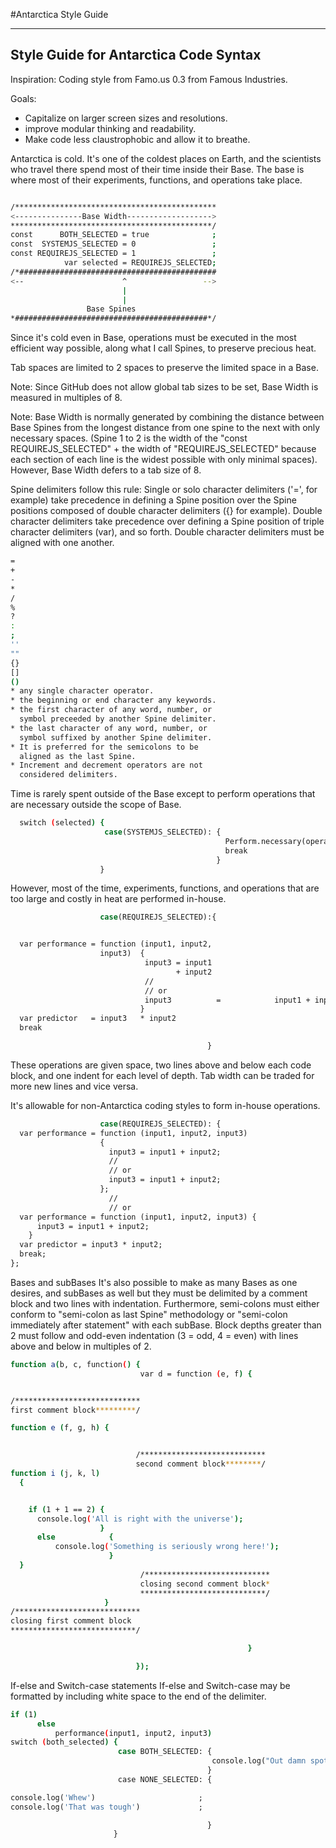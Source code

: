 #Antarctica Style Guide

---
Style Guide for Antarctica Code Syntax
---

Inspiration:
Coding style from Famo.us 0.3 from Famous Industries.

Goals:
* Capitalize on larger screen sizes and resolutions.
* improve modular thinking and readability.
* Make code less claustrophobic and allow it to breathe.


Antarctica is cold. It's one of the coldest places on Earth, and the scientists who travel there spend most of their time inside their Base. The base is where most of their experiments, functions, and operations take place. 

```bash

/*********************************************
<---------------Base Width------------------->
*********************************************/
const      BOTH_SELECTED = true              ;
const  SYSTEMJS_SELECTED = 0                 ;
const REQUIREJS_SELECTED = 1                 ;
            var selected = REQUIREJS_SELECTED;
/*############################################
<--                      ^                 -->
                         |                    
                         |                    
                 Base Spines                
*###########################################*/
```

Since it's cold even in Base, operations must be executed in the most efficient way possible, along what I call Spines, to preserve precious heat.

Tab spaces are limited to 2 spaces to preserve the limited space in a Base.

Note: Since GitHub does not allow global tab sizes to be set, Base Width is measured in multiples of 8. 

Note: Base Width is normally generated by combining the distance between Base Spines from the longest distance from one spine to the next with only necessary spaces. (Spine 1 to 2 is the width of the "const REQUIREJS_SELECTED" + the width of "REQUIREJS_SELECTED" because each section of each line is the widest possible with only minimal spaces). However, Base Width defers to a tab size of 8.


Spine delimiters follow this rule:
Single or solo character delimiters ('=', for example) take precedence in defining a Spine position over the Spine positions composed of double character delimiters ({} for example). Double character delimiters take precedence over defining a Spine position of triple character delimiters (var), and so forth.
Double character delimiters must be aligned with one another.
```bash
=
+
-
*
/
%
?
:
;
''
""
{}
[]
()
* any single character operator.
* the beginning or end character any keywords.
* the first character of any word, number, or 
  symbol preceeded by another Spine delimiter.
* the last character of any word, number, or 
  symbol suffixed by another Spine delimiter.
* It is preferred for the semicolons to be 
  aligned as the last Spine.
* Increment and decrement operators are not
  considered delimiters.
```

Time is rarely spent outside of the Base except to perform operations that are necessary outside the scope of Base.
```bash
  switch (selected) {
                     case(SYSTEMJS_SELECTED): {
                                                Perform.necessary(operation);
                                                break                       ;
                                              }                             ;
                    }                                                       ;
```

However, most of the time, experiments, functions, and operations that are too large and costly in heat are performed in-house.

```bash
                    case(REQUIREJS_SELECTED):{


  var performance = function (input1, input2,
                    input3)  {
                              input3 = input1 
                                     + input2                              ;
                              //        
                              // or
                              input3          =            input1 + input2 ;
                             }                                             ;
  var predictor   = input3   * input2                                      ;
  break                                                                    ;

                                            }                              ;
```

These operations are given space, two lines above and below each code block, and one indent for each level of depth. Tab width can be traded for more new lines and vice versa.

It's allowable for non-Antarctica coding styles to form in-house operations.

```bash
                    case(REQUIREJS_SELECTED): {
  var performance = function (input1, input2, input3)  
                    {
                      input3 = input1 + input2;
                      //        
                      // or
                      input3 = input1 + input2;
                    };
                      //
                      // or
  var performance = function (input1, input2, input3) {
      input3 = input1 + input2;
    }
  var predictor = input3 * input2;
  break;
};
```
Bases and subBases
It's also possible to make as many Bases as one desires, and subBases as well but they must be delimited by a comment block and two lines with indentation.
Furthermore, semi-colons must either conform to "semi-colon as last Spine" methodology or "semi-colon immediately after statement" with each subBase.
Block depths greater than 2 must follow and odd-even indentation (3 = odd, 4 = even) with lines above and below in multiples of 2.

```bash
function a(b, c, function() {
                             var d = function (e, f) {


/****************************
first comment block*********/

function e (f, g, h) {


                            /****************************
                            second comment block********/
function i (j, k, l) 
  {


    if (1 + 1 == 2) {
      console.log('All is right with the universe');
                    }
      else            {
          console.log('Something is seriously wrong here!');
                      }
  }
                             /****************************
                             closing second comment block*
                             ****************************/
                     }
/****************************
closing first comment block
****************************/

                                                     }

                            });
```

If-else and Switch-case statements
If-else
and
Switch-case
may be formatted by including white space to the end of the delimiter.
```bash
if (1)
      else 
          performance(input1, input2, input3)                              ;
switch (both_selected) {
                        case BOTH_SELECTED: {
                                             console.log("Out damn spot!") ;
                                            }
                        case NONE_SELECTED: {

console.log('Whew')                       ;
console.log('That was tough')             ;

                                            }
                       }
```


